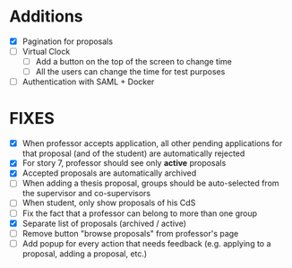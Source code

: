 # Additions
- [x] Pagination for proposals
- [ ] Virtual Clock
    - [ ] Add a button on the top of the screen to change time
    - [ ] All the users can change the time for test purposes
- [ ] Authentication with SAML + Docker

# FIXES
- [x] When professor accepts application, all other pending applications for that proposal (and of the student) are automatically rejected
- [x] For story 7, professor should see only **active** proposals
- [x] Accepted proposals are automatically archived
- [ ] When adding a thesis proposal, groups should be auto-selected from the supervisor and co-supervisors
- [ ] When student, only show proposals of his CdS
- [ ] Fix the fact that a professor can belong to more than one group
- [x] Separate list of proposals (archived / active)
- [ ] Remove button "browse proposals" from professor's page
- [ ] Add popup for every action that needs feedback (e.g. applying to a proposal, adding a proposal, etc.)
